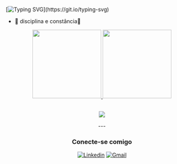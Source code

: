 [![Typing SVG](https://readme-typing-svg.demolab.com?font=Fira+Code&pause=1000&color=F741EE&width=435&lines=Bem-vindo(a)!)](https://git.io/typing-svg)
- 🌱 disciplina e constância🎯 
<div align="center">
  <a href="https://github.com/pollyanarocha416">
  <img height="180em" src="https://github-readme-stats.vercel.app/api?username=pollyanarocha416&show_icons=true&theme=dracula&include_all_commits=true&count_private=true"/>
  <img height="180em" src="https://github-readme-stats.vercel.app/api/top-langs/?username=pollyanarocha416&layout=compact&langs_count=7&theme=dracula"/>
<div style="display: inline_block"><br>
   
<p align="center">
  <a href="https://skillicons.dev">
    <img src="https://skillicons.dev/icons?i=python,django,fastapi,postgres,mysql,docker,git,bitbucket,vscode" />
  </a>
</p>
</div>
---

### Conecte-se comigo

[![Linkedin](https://img.shields.io/badge/-LinkedIn-%230077B5?style=for-the-badge&logo=linkedin&logoColor=white)](https://www.linkedin.com/in/pollyana-rocha/)
[![Gmail](https://img.shields.io/badge/Gmail-D14836?style=for-the-badge&logo=gmail&logoColor=white)](mailto:devpollyanarocha@gmail.com "devpollyanarocha@gmail.com")
